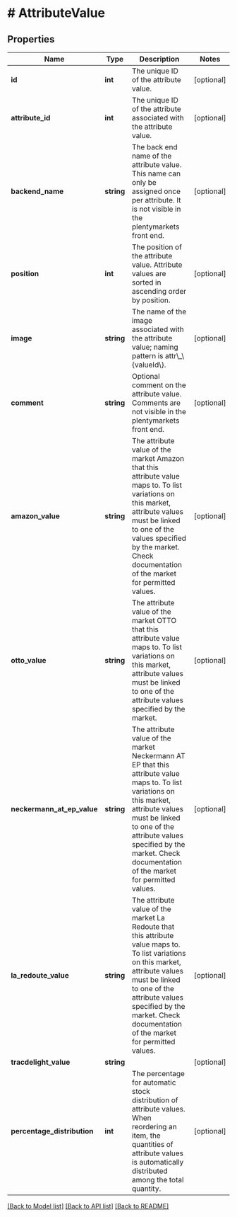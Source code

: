 # # AttributeValue

## Properties

Name | Type | Description | Notes
------------ | ------------- | ------------- | -------------
**id** | **int** | The unique ID of the attribute value. | [optional] 
**attribute_id** | **int** | The unique ID of the attribute associated with the attribute value. | [optional] 
**backend_name** | **string** | The back end name of the attribute value. This name can only be assigned once per attribute. It is not visible in the plentymarkets front end. | [optional] 
**position** | **int** | The position of the attribute value. Attribute values are sorted in ascending order by position. | [optional] 
**image** | **string** | The name of the image associated with the attribute value; naming pattern is attr\\_\\{valueId\\}. | [optional] 
**comment** | **string** | Optional comment on the attribute value. Comments are not visible in the plentymarkets front end. | [optional] 
**amazon_value** | **string** | The attribute value of the market Amazon that this attribute value maps to. To list variations on this market, attribute values must be linked to one of the values specified by the market. Check documentation of the market for permitted values. | [optional] 
**otto_value** | **string** | The attribute value of the market OTTO that this attribute value maps to. To list variations on this market, attribute values must be linked to one of the attribute values specified by the market. | [optional] 
**neckermann_at_ep_value** | **string** | The attribute value of the market Neckermann AT EP that this attribute value maps to. To list variations on this market, attribute values must be linked to one of the attribute values specified by the market. Check documentation of the market for permitted values. | [optional] 
**la_redoute_value** | **string** | The attribute value of the market La Redoute that this attribute value maps to. To list variations on this market, attribute values must be linked to one of the attribute values specified by the market. Check documentation of the market for permitted values. | [optional] 
**tracdelight_value** | **string** |  | [optional] 
**percentage_distribution** | **int** | The percentage for automatic stock distribution of attribute values. When reordering an item, the quantities of attribute values is automatically distributed among the total quantity. | [optional] 

[[Back to Model list]](../../README.md#documentation-for-models) [[Back to API list]](../../README.md#documentation-for-api-endpoints) [[Back to README]](../../README.md)


